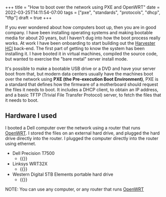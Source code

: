 +++
title = "How to boot over the network using PXE and OpenWRT"
date = 2022-03-25T14:11:54-07:00
tags = ["pxe", "standards", "protocols", "dhcp", "tftp"]
draft = true
+++

If you ever wondered about how computers boot up, then you are in 
good company. I have been installing operating systems and making 
bootable media for about 20 years, but I haven't dug into how the 
boot process really works. At work I have been onboarding to start 
building out the [Harvester HCI](https://harvesterhci.io) back-end.
The first part of getting to know the system has been installing it.
I have booted it in virtual machines, compiled the source code, but 
wanted to exercise the "bare metal" server install mode. 

It's possible to make a bootable USB drive or a DVD and have your 
server boot from that, but modern data centers usually have the 
machines boot over the network using **PXE (the Pre-execution Boot Environment)**, 
PXE is a standard that defines how the firmware of a motherboard should 
request the files it needs to boot. It includes a DHCP client, to obtain 
an IP address, and a basic TFTP (Trivial File Transfer Protocol) server, 
to fetch the files that it needs to boot.


<style>.hw { max-width: 200px }</style>

## Hardware I used
I booted a Dell computer over the network using a router that runs 
[OpenWRT](https://openwrt.org). I stored the files on an external 
hard drive, and plugged the hard drive directly into the router.
I plugged the computer directly into the router using ethernet.

- Dell Precision T7500
	- <div class="hw">{{<img "img/dell.png">}}</div>
- Linksys WRT32X 
	- <div class="hw">{{<img "img/linksys.png">}}</div>
- Western Digital 5TB Elements portable hard drive
	- <div class="hw">{{<img "img/wd.png">}}</div>


NOTE: You can use any computer, or any router that runs [OpenWRT](https://openwrt.org)

